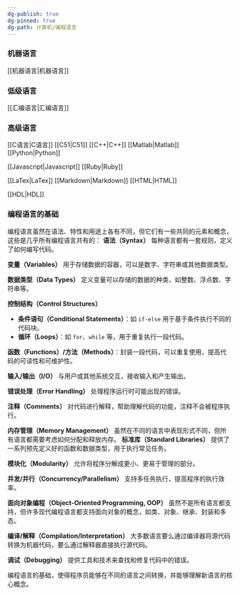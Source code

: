 ```yaml
---
dg-publish: true
dg-pinned: true
dg-path: 计算机/编程语言
---
```


### 机器语言
[[机器语言\|机器语言]]
### 低级语言
[[汇编语言\|汇编语言]]

### 高级语言
[[C语言\|C语言]]
	[[C51\|C51]]
[[C++\|C++]]
[[Matlab\|Matlab]]
[[Python\|Python]]

[[Javascript\|Javascript]]
[[Ruby\|Ruby]]

[[LaTex\|LaTex]]
[[Markdown\|Markdown]]
[[HTML\|HTML]]

[[HDL\|HDL]]
### 编程语言的基础
编程语言虽然在语法、特性和用途上各有不同，但它们有一些共同的元素和概念，这些是几乎所有编程语言共有的：
**语法（Syntax）**
每种语言都有一套规则，定义了如何编写代码。

**变量（Variables）**
用于存储数据的容器，可以是数字、字符串或其他数据类型。

**数据类型（Data Types）**
定义变量可以存储的数据的种类，如整数、浮点数、字符串等。

**控制结构（Control Structures）**
   - **条件语句（Conditional Statements）**：如 `if-else` 用于基于条件执行不同的代码块。
   - **循环（Loops）**：如 `for`、`while` 等，用于重复执行一段代码。

**函数（Functions）/方法（Methods）**：封装一段代码，可以重复使用，提高代码的可读性和可维护性。

**输入/输出（I/O）**
与用户或其他系统交互，接收输入和产生输出。

**错误处理（Error Handling）**
处理程序运行时可能出现的错误。

**注释（Comments）**
对代码进行解释，帮助理解代码的功能，注释不会被程序执行。

**内存管理（Memory Management）**
虽然在不同的语言中表现形式不同，但所有语言都需要考虑如何分配和释放内存。
**标准库（Standard Libraries）**
提供了一系列预先定义好的函数和数据类型，用于执行常见任务。

**模块化（Modularity）**
允许将程序分解成更小、更易于管理的部分。

**并发/并行（Concurrency/Parallelism）**
支持多任务执行，提高程序的执行效率。

**面向对象编程（Object-Oriented Programming, OOP）**
虽然不是所有语言都支持，但许多现代编程语言都支持面向对象的概念，如类、对象、继承、封装和多态。

**编译/解释（Compilation/Interpretation）**
大多数语言要么通过编译器将源代码转换为机器代码，要么通过解释器直接执行源代码。

**调试（Debugging）**
提供工具和技术来查找和修复代码中的错误。

编程语言的基础，使得程序员能够在不同的语言之间转换，并能够理解新语言的核心概念。


